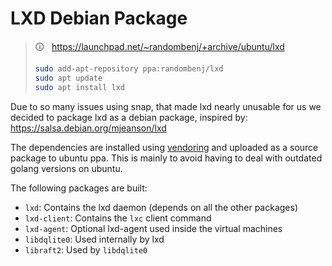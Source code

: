 # LXD Debian Package

> 🛈 &nbsp; https://launchpad.net/~randombenj/+archive/ubuntu/lxd
>
> ```sh
> sudo add-apt-repository ppa:randombenj/lxd
> sudo apt update
> sudo apt install lxd
> ```


Due to so many issues using snap, that made lxd nearly unusable for us
we decided to package lxd as a debian package, inspired by: https://salsa.debian.org/mjeanson/lxd

The dependencies are installed using [vendoring](https://go.dev/ref/mod#vendoring) and uploaded as a source package to ubuntu ppa.
This is mainly to avoid having to deal with outdated golang versions on ubuntu.

The following packages are built:

- `lxd`: Contains the lxd daemon (depends on all the other packages)
- `lxd-client`: Contains the `lxc` client command
- `lxd-agent`: Optional lxd-agent used inside the virtual machines
- `libdqlite0`: Used internally by lxd
- `libraft2`: Used by `libdqlite0`
